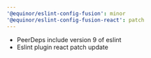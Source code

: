 ```yaml
---
'@equinor/eslint-config-fusion': minor
'@equinor/eslint-config-fusion-react': patch
---
```


- PeerDeps include version 9 of eslint
- Eslint plugin react patch update
